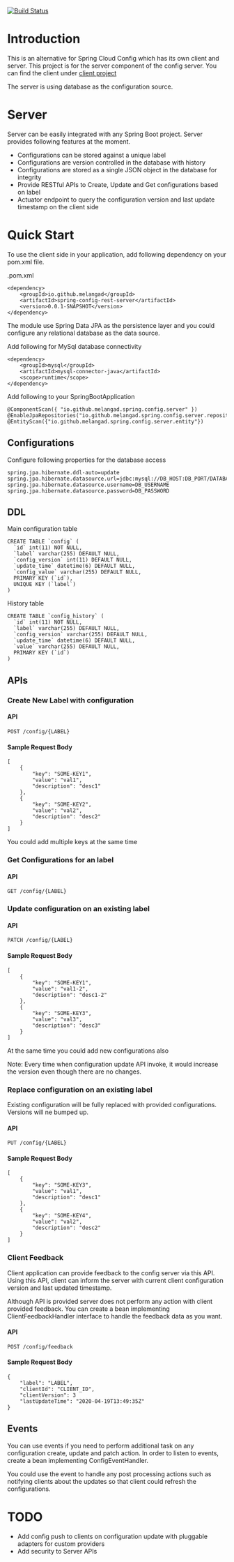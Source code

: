 [![Build Status](https://dev.azure.com/melanga0355/Spring%20Config%20Server/_apis/build/status/melangad.spring-config-rest-server?branchName=master)](https://dev.azure.com/melanga0355/Spring%20Config%20Server/_build/latest?definitionId=1&branchName=master)

# Introduction
This is an alternative for Spring Cloud Config which has its own client and server. This project is for the server component of the config server. You can find the client under [client project](https://github.com/melangad/spring-config-rest-client)

The server is using database as the configuration source.

# Server
Server can be easily integrated with any Spring Boot project. Server provides following features at the moment.

* Configurations can be stored against a unique label
* Configurations are version controlled in the database with history
* Configurations are stored as a single JSON object in the database for integrity
* Provide RESTful APIs to Create, Update and Get configurations based on label
* Actuator endpoint to query the configuration version and last update timestamp on the client side

# Quick Start
To use the client side in your application, add following dependency on your pom.xml file.

.pom.xml
```
<dependency>
    <groupId>io.github.melangad</groupId>
    <artifactId>spring-config-rest-server</artifactId>
    <version>0.0.1-SNAPSHOT</version>
</dependency>
```

The module use Spring Data JPA as the persistence layer and you could configure any relational database as the data source.

Add following for MySql database connectivity
```
<dependency>
    <groupId>mysql</groupId>
    <artifactId>mysql-connector-java</artifactId>
    <scope>runtime</scope>
</dependency>
```

Add following to your SpringBootApplication

```
@ComponentScan({ "io.github.melangad.spring.config.server" })
@EnableJpaRepositories("io.github.melangad.spring.config.server.repository")
@EntityScan({"io.github.melangad.spring.config.server.entity"})
```

## Configurations
Configure following properties for the database access
```
spring.jpa.hibernate.ddl-auto=update
spring.jpa.hibernate.datasource.url=jdbc:mysql://DB_HOST:DB_PORT/DATABASE_NAME
spring.jpa.hibernate.datasource.username=DB_USERNAME
spring.jpa.hibernate.datasource.password=DB_PASSWORD
```

## DDL
Main configuration table
```
CREATE TABLE `config` (
  `id` int(11) NOT NULL,
  `label` varchar(255) DEFAULT NULL,
  `config_version` int(11) DEFAULT NULL,
  `update_time` datetime(6) DEFAULT NULL,
  `config_value` varchar(255) DEFAULT NULL,
  PRIMARY KEY (`id`),
  UNIQUE KEY (`label`)
)
```

History table
```
CREATE TABLE `config_history` (
  `id` int(11) NOT NULL,
  `label` varchar(255) DEFAULT NULL,
  `config_version` varchar(255) DEFAULT NULL,
  `update_time` datetime(6) DEFAULT NULL,
  `value` varchar(255) DEFAULT NULL,
  PRIMARY KEY (`id`)
)
```

## APIs
### Create New Label with configuration
#### API
```
POST /config/{LABEL}
```
#### Sample Request Body
```
[
    {
        "key": "SOME-KEY1",
        "value": "val1",
        "description": "desc1"
    },
    {
        "key": "SOME-KEY2",
        "value": "val2",
        "description": "desc2"
    }
]
```
You could add multiple keys at the same time

### Get Configurations for an label
#### API
```
GET /config/{LABEL}
```
### Update configuration on an existing label
#### API
```
PATCH /config/{LABEL}
```
#### Sample Request Body
```
[
    {
        "key": "SOME-KEY1",
        "value": "val1-2",
        "description": "desc1-2"
    },
    {
        "key": "SOME-KEY3",
        "value": "val3",
        "description": "desc3"
    }
]
```
At the same time you could add new configurations also

Note: Every time when configuration update API invoke, it would increase the version even though there are no changes.

### Replace configuration on an existing label
Existing configuration will be fully replaced with provided configurations. Versions will ne bumped up.
#### API
```
PUT /config/{LABEL}
```
#### Sample Request Body
```
[
    {
        "key": "SOME-KEY3",
        "value": "val1",
        "description": "desc1"
    },
    {
        "key": "SOME-KEY4",
        "value": "val2",
        "description": "desc2"
    }
]
```

### Client Feedback
Client application can provide feedback to the config server via this API. Using this API, client can inform the server with current client configuration version and last updated timestamp.

Although API is provided server does not perform any action with client provided feedback. You can create a bean implementing ClientFeedbackHandler interface to handle the feedback data as you want.

#### API
```
POST /config/feedback
```
#### Sample Request Body
```
{
    "label": "LABEL",
    "clientId": "CLIENT_ID",
    "clientVersion": 3
    "lastUpdateTime": "2020-04-19T13:49:35Z"
}
```

## Events
You can use events if you need to perform additional task on any configuration create, update and patch action. In order to listen to events, create a bean implementing ConfigEventHandler.

You could use the event to handle any post processing actions such as notifying clients about the updates so that client could refresh the configurations.

# TODO
* Add config push to clients on configuration update with pluggable adapters for custom providers
* Add security to Server APIs
